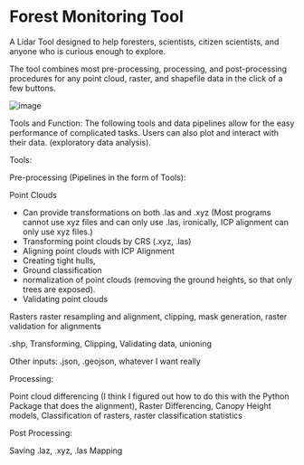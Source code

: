 # Forest Monitoring Tool
A Lidar Tool designed to help foresters, scientists, citizen scientists, and anyone who is curious enough to explore.

The tool combines most pre-processing, processing, and post-processing procedures for any point cloud, raster, and shapefile data in the click of a few buttons.

![image](https://github.com/cscarpon/Forest_Analyser_5000/assets/39811242/3967a521-9b02-457a-a756-77517cd6ab2b)

Tools and Function: The following tools and data pipelines allow for the easy performance of complicated tasks. Users can also plot and interact with their data. (exploratory data analysis). 


Tools:

Pre-processing (Pipelines in the form of Tools):

Point Clouds
- Can provide transformations on both .las and .xyz (Most programs cannot use xyz files and can only use .las, ironically, ICP alignment can only use xyz files.)
- Transforming point clouds by CRS (.xyz, .las)
- Aligning point clouds with ICP Alignment
- Creating tight hulls,
- Ground classification
- normalization of point clouds (removing the ground heights, so that only trees are exposed).
- Validating point clouds

Rasters
raster resampling and alignment,
clipping,
mask generation,
raster validation for alignments

.shp,
Transforming,
Clipping,
Validating data,
unioning

Other inputs:
.json, .geojson, whatever I want really

Processing:

Point cloud differencing (I think I figured out how to do this with the Python Package that does the alignment),
Raster Differencing,
Canopy Height models,
Classification of rasters,
raster classification statistics

Post Processing:

Saving .laz, .xyz, .las
Mapping
